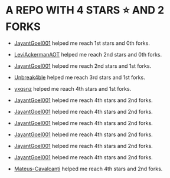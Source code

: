 # A REPO WITH 4 STARS ⭐️ AND 2 FORKS































































































































































































































































































































































































































































































































































































































































































































































































































































































































































































































































 - [JayantGoel001](https://github.com/JayantGoel001) helped me reach 1st stars and 0th forks.































































































































































































































































































































































































































































































































































































































































































































































































































































































































































































































































 - [LeviAckermanAOT](https://github.com/LeviAckermanAOT) helped me reach 2nd stars and 0th forks.































































































































































































































































































































































































































































































































































































































































































































































































































































































































































































































































 - [JayantGoel001](https://github.com/JayantGoel001) helped me reach 2nd stars and 1st forks.































































































































































































































































































































































































































































































































































































































































































































































































































































































































































































































































 - [Unbreak4ble](https://github.com/Unbreak4ble) helped me reach 3rd stars and 1st forks.































































































































































































































































 - [yxqsnz](https://github.com/yxqsnz) helped me reach 4th stars and 1st forks.































































































































 - [JayantGoel001](https://github.com/JayantGoel001) helped me reach 4th stars and 2nd forks.































































 - [JayantGoel001](https://github.com/JayantGoel001) helped me reach 4th stars and 2nd forks.































 - [JayantGoel001](https://github.com/JayantGoel001) helped me reach 4th stars and 2nd forks.















 - [JayantGoel001](https://github.com/JayantGoel001) helped me reach 4th stars and 2nd forks.







 - [JayantGoel001](https://github.com/JayantGoel001) helped me reach 4th stars and 2nd forks.



 - [JayantGoel001](https://github.com/JayantGoel001) helped me reach 4th stars and 2nd forks.

 - [Mateus-Cavalcanti](https://github.com/Mateus-Cavalcanti) helped me reach 4th stars and 2nd forks.